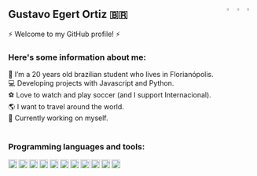 ## Gustavo Egert Ortiz :brazil: <a href="mailto:gustavo.egert.ortiz@gmail.com"> <img align="right" src="https://img.icons8.com/fluent/48/000000/gmail.png" width="3.5%"/> </a> [<img align="right" src="https://img.icons8.com/color/48/000000/linkedin.png" width="3.5%"/>](https://www.linkedin.com/in/gustavo-egert-ortiz-270013193/) [<img align="right" src="https://img.icons8.com/fluent/48/000000/instagram-new.png" width="3.5%"/>](https://www.instagram.com/gu.ortiz/)
⚡ Welcome to my GitHub profile! ⚡

### Here's some information about me:

💬 I’m a 20 years old brazilian student who lives in Florianópolis.<br>
💻 Developing projects with Javascript and Python.<br>
⚽ Love to watch and play soccer (and I support Internacional).<br>
🌎 I want to travel around the world.<br>
🌱 Currently working on myself.<br>
<br>

### Programming languages and tools:

[<img align="left" alt="Javascript" width="18px" src="https://simpleicons.org/icons/javascript.svg" />](https://www.javascript.com/)
[<img align="left" alt="React" width="18px" src="https://simpleicons.org/icons/react.svg" />](https://reactjs.org/)
[<img align="left" alt="Python" width="18px" src="https://simpleicons.org/icons/python.svg" />](https://www.python.org/)
[<img align="left" alt="HTML" width="18px" src="https://simpleicons.org/icons/html5.svg" />](https://html5.org/)
[<img align="left" alt="CSS" width="18px" src="https://simpleicons.org/icons/css3.svg" />](https://developer.mozilla.org/en-US/docs/Web/CSS)
[<img align="left" alt="VSCode" width="18px" src="https://simpleicons.org/icons/visualstudiocode.svg" />](https://https://code.visualstudio.com/)
[<img align="left" alt="Pycharm" width="18px" src="https://simpleicons.org/icons/pycharm.svg" />](https://www.jetbrains.com/pycharm/)
[<img align="left" alt="Webstorm" width="18px" src="https://simpleicons.org/icons/webstorm.svg" />](https://www.jetbrains.com/webstorm/)
[<img align="left" alt="MySQL" width="18px" src="https://simpleicons.org/icons/mysql.svg" />](https://www.mysql.com/)
[<img align="left" alt="MongoDB" width="18px" src="https://simpleicons.org/icons/mongodb.svg" />](https://www.mongodb.com/)
[<img align="left" alt="Git" width="18px" src="https://simpleicons.org/icons/git.svg" />](https://git-scm.com/)
<br>
